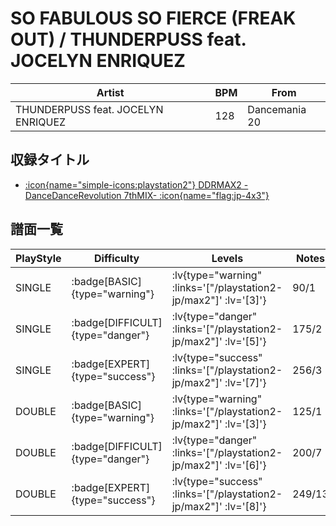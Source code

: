 # SO FABULOUS SO FIERCE (FREAK OUT) / THUNDERPUSS feat. JOCELYN ENRIQUEZ

|Artist|BPM|From|
|------|---|----|
|THUNDERPUSS feat. JOCELYN ENRIQUEZ|128|Dancemania 20|

## 収録タイトル

- [ :icon{name="simple-icons:playstation2"} DDRMAX2 -DanceDanceRevolution 7thMIX- :icon{name="flag:jp-4x3"} ](/playstation2-jp/max2)

## 譜面一覧

|PlayStyle|Difficulty|Levels|Notes|Movie|
|---------|----------|------|-----|-----|
|SINGLE| :badge[BASIC]{type="warning"} | :lv{type="warning" :links='["/playstation2-jp/max2"]' :lv='[3]'} |90/1||
|SINGLE| :badge[DIFFICULT]{type="danger"} | :lv{type="danger" :links='["/playstation2-jp/max2"]' :lv='[5]'} |175/2||
|SINGLE| :badge[EXPERT]{type="success"} | :lv{type="success" :links='["/playstation2-jp/max2"]' :lv='[7]'} |256/3||
|DOUBLE| :badge[BASIC]{type="warning"} | :lv{type="warning" :links='["/playstation2-jp/max2"]' :lv='[3]'} |125/1||
|DOUBLE| :badge[DIFFICULT]{type="danger"} | :lv{type="danger" :links='["/playstation2-jp/max2"]' :lv='[6]'} |200/7||
|DOUBLE| :badge[EXPERT]{type="success"} | :lv{type="success" :links='["/playstation2-jp/max2"]' :lv='[8]'} |249/13||
